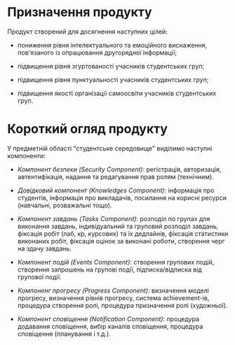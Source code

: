 # Призначення продукту

Продукт створений для досягнення наступних цілей:

* пониження рівня інтелектуального та емоційного виснаження, пов'язаного із опрацювання другорядної інформації; 

* підвищення рівня згуртованості учасників студентських груп;

* підвищення рівня пунктуальності учасників студентських груп;

* підвищення якості організації самоосвіти учасників студентських груп.

# Короткий огляд продукту

У предметній області "студентське середовище" виділимо наступні компоненти:

* *Компонент безпеки (Security Component)*: регістрація, авторизація, автентифікація, надання та редагування прав ролям (технічним).

* *Довідковий компонент (Knowledges Component)*: інформація про студентів, інформація про викладачів, посилання на корисні ресурси (навчальні, розважальні тощо).

* *Компонент завдань (Tasks Component)*: розподіл по групах для виконання завдань, індивідуальний та груповий розподіл завдань, фіксація робіт (лаб, кр, курсових) та їх дедлайнів, фіксація статистики виконаних робіт, фіксація оцінок за виконані роботи, створення черг на здачу завдань.

* *Компонент подій (Events Component)*: створення групових подій, створення запрошень на групові події, підписка/відписка від групової події.

* *Компоненг прогресу (Progress Component)*: визначення моделі прогресу, визначення рівнів прогресу, система achievement-ів, процедура створення ролі, процедура призначення ролі (художньої).

* *Компонент сповіщення (Notification Component)*: процедура додавання сповіщення, вибір каналів сповіщення, процедура сповіщення (планування і т.д.).
